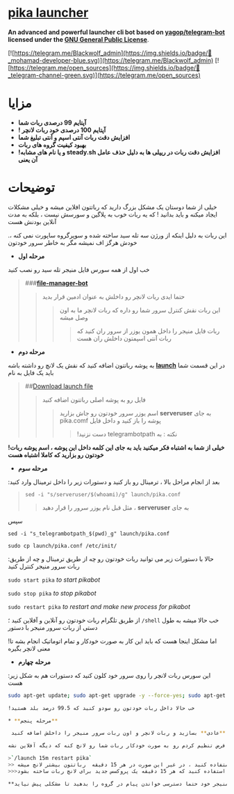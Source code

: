 # [pika launcher](https://telegram.me/pika_launcher)


**An advanced and powerful launcher cli bot based on [yagop/telegram-bot](https://github.com/yagop/telegram-bot) licensed under the [GNU General Public License](https://github.com/SEEDTEAM/TeleSeed/blob/master/LICENSE)**.

[![https://telegram.me/Blackwolf_admin](https://img.shields.io/badge/💬_mohamad-developer-blue.svg)](https://telegram.me/Blackwolf_admin) 
[![https://telegram.me/open_sources](https://img.shields.io/badge/💬_telegram-channel-green.svg)](https://telegram.me/open_sources) 

# مزایا

* **آپتایم 99 درصدی ربات شما**
* **! آپتایم 100 درصدی خود ربات لانچر**
* **افزایش دقت ربات آنتی اسپم و آنتی تبلیغ شما**
* **بهبود کیفیت گروه های ربات**
* **!و یا نام های مشابه steady.sh افزایش دقت ربات در ریپلی ها به دلیل حذف عامل آن یعنی**

# توضیحات

خیلی از شما دوستان یک مشکل بزرگ دارید که رباتتون افلاین میشه و خیلی مشکلات ایجاد میکنه و باید بدانید 
! که یه ربات خوب به پلاگین و سورسش نیست ، بلکه به مدت آنلاین بودنش هست 

.این ربات به دلیل اینکه از ورژن سه تله سید ساخته شده و سوپرگروه ساپورت نمی کنه ، خودش هرگز اف نمیشه مگر به خاطر سرور خودتون

* **مرحله اول**

خب اول از همه سورس فایل منیجر تله سید رو نصب کنید
>###**[file-manager-bot](https://www.github.com/blackwolfadmin/server-manager)**
>>حتما ایدی ربات لانچر رو داخلش به عنوان ادمین قرار بدید
>>>این ربات نقش کنترل سرور شما رو داره که ربات لانچر ما به اون وصل میشه
>>>>ربات فایل منیجر را داخل همون یوزر از سرور ران کنید که ربات آنتی اسپمتون داخلش ران هست


* **مرحله دوم** 

به پوشه رباتتون اضافه کنید که نقش یک لانچ رو داشته باشه **[launch](http://telegram.me/open_sources/3)** در این قسمت شما باید یک فایل به نام 

>##[Download launch file](http://telegram.me/open_sources/3)
>> فایل رو به پوشه اصلی رباتتون اضافه کنید 
>>>اسم یوزر سرور خودتون رو جاش بزارید **serveruser** به جای pika.comf پوشه را باز کنید و داخل فایل 
>>>> !دست نزنید telegrambotpath نکته : به 

**!خیلی از شما به اشتباه فکر میکنید باید به جای این کلمه داخل این پوشه ، اسم پوشه ربات خودتون رو بزارید که کاملا اشتباه هست**

* **مرحله سوم**

:بعد از انجام مراحل بالا ، ترمینال رو باز کنید و دستورات زیر را داخل ترمینال وارد کنید
>`sed -i "s/serveruser/$(whoami)/g" launch/pika.conf`
>>مثل قبل نام یوزر سرور را قرار دهید ، **serveruser** به جای 

سپس

`sed -i "s_telegrambotpath_$(pwd)_g" launch/pika.conf`

`sudo cp launch/pika.conf /etc/init/`

:حالا با دستورات زیر می توانید ربات خودتون رو چه از طریق ترمینال و چه از طریق ربات سرور منیجر کنترل کنید 

`sudo start pika` _to start pikabot_

`sudo stop pika` _to stop pikabot_

`sudo restart pika` _to restart and make new process for pikabot_

 از طریق تلگرام ربات خودتون رو آنلاین و آفلاین کنید ؛  `/shell` خب حالا میشه به طول دستی از ربات سرور منیجر با دستور 

!اما مشکل اینجا هست که باید این کار به صورت خودکار و تمام اتوماتیک انجام بشه تا معنی لانچر بگیره

* **مرحله چهارم**

:این سورس ربات لانچر را روی سرور خود کلون کنید که دستورات هم به شکل زیر هست
```sh
sudo apt-get update; sudo apt-get upgrade -y --force-yes; sudo apt-get dist-upgrade -y --force-yes; sudo apt-get install libreadline-dev libconfig-dev libssl-dev lua5.2 liblua5.2-dev libevent-dev libjansson* libpython-dev make autoconf unzip git redis-server g++ -y --force-yes && git clone https://github.com/blackwolfadmin/pika_launcher_bot.git && cd pika_launcher_bot && chmod +x launch.sh && ./launch.sh install && ./launch.sh`

!خب حالا داخل ربات خودتون رو سودو کنید که 99.5 درصد بلد هستید

* **مرحله پنجم**

 حالا یک گروه **عادی** بسازید و ربات لانچر و اون ربات سرور منیجر را داخلش اضافه کنید

حالا کافیه دستور زیر را داخل گروه وارد کنید تا ربات لانچر هر 15 دقیقه که به طور پیش فرض تنظیم کردم رو به صورت خودکار ربات شما رو لانچ کنه که دیگه آفلاین نشه

>`/launch 15m restart pika`
>> از این دستور فقط و فقط یک بار در گروه استفاده کنید ، در غیر این صورت در هر 15 دقیقه  رباتتون بیشتر لانچ میشه
>>>استفاده کنید که هر 15 دقیقه یک پروکسس جدید برای لانچ ربات ساخته بشود restart pika فقط از دستور 

**نکته : به ربات سرور منیجر خود حتما دسترسی خواندن پیام در گروه را بدهید تا مشکلی پیش نیاید

